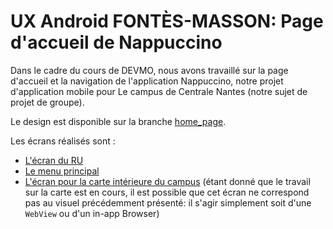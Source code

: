 # UX Android FONTÈS-MASSON: Page d'accueil de Nappuccino

Dans le cadre du cours de DEVMO, nous avons travaillé sur la page d'accueil et la navigation de l'application Nappuccino, notre projet d'application mobile pour Le campus de Centrale Nantes (notre sujet de projet de groupe).

Le design est disponible sur la branche [home_page](https://github.com/AymericBdy/Nappuccino/tree/feature/home_page).

Les écrans réalisés sont :

* [L'écran du RU](https://github.com/AymericBdy/Nappuccino/blob/feature/home_page/client/src/screens/RuScreen.js)
* [Le menu principal](https://github.com/AymericBdy/Nappuccino/blob/feature/home_page/client/src/screens/Dashboard.js)
* [L'écran pour la carte intérieure du campus](https://github.com/AymericBdy/Nappuccino/blob/feature/home_page/client/src/screens/MapScreen.js) (étant donné que le travail sur la carte est en cours, il est possible que cet écran ne correspond pas au visuel précédemment présenté: il s'agir simplement soit d'une `WebView` ou d'un in-app Browser)
